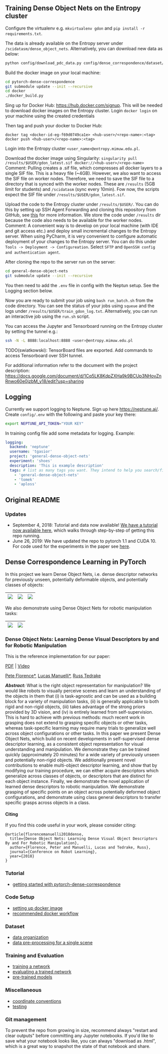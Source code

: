## Training Dense Object Nets on the Entropy cluster

Configure the virtualenv e.g. `mkvirtualenv gdon` and `pip install -r requirements.txt`.

The data is already available on the Entropy server under `/scidatasm/dense_object_nets`.
Alternatively, you can download new data as below:
```bash
python config/download_pdc_data.py config/dense_correspondence/dataset/composite/caterpillar_upright.yaml <full_path_to_data_location>
```

Build the docker image on your local machine:
```bash
cd pytorch-dense-correspondence
git submodule update --init --recursive
cd docker
./docker_build.py
```

Sing up for Docker Hub: https://hub.docker.com/signup.
This will be needed to download docker images on the Entropy cluster.
Login `docker login` on your machine using the created credentials

Then tag and push your docker to Docker Hub:
```
docker tag <docker-id-eg-f69d0749ca1e> <hub-user>/<repo-name>:<tag>
docker push <hub-user>/<repo-name>:<tag>
```

Login into the Entropy cluster `<user_name>@entropy.mimuw.edu.pl`.

Download the docker image using Singularity:
```singularity pull /results/$USER/gdon_latest.sif docker://<hub-user>/<repo-name>```
Comment: Pulling creates a .sif file, which compresses all docker layers to a single SIF file.
This is a heavy file (~4GB). However, we also want to access the SIF file on worker nodes.
Therefore, we need to save the SIF file to a directory that is synced with the worker nodes.
These are `/results` (5GB limit for students) and `/scidatasm` (sync every 10min).
Fow now, the scripts expect the SIF file under `/results/$USER/gdon_latest.sif`.

Upload the code to the Entropy cluster under `/results/$USER/`.
You can do this by setting up SSH Agent Forwarding and cloning this repository from
GitHub, see [this](https://developer.github.com/v3/guides/using-ssh-agent-forwarding/) for more information.
We store the code under `/results` dir because the code also needs to be available for the worker nodes.
Comment: A convenient way is to develop on your local machine (with IDE and git access etc.)
and deploy small incremental changes to the Entropy server.
When using PyCharm, it is very convenient to configure automatic deployment of your changes to the Entropy server.
You can do this under `Tools -> Deployment -> Configureation`.
Select `SFTP` and `OpenSSH config and authentication agent`.

After cloning the repo to the server run on the server:
```bash
cd general-dense-object-nets
git submodule update --init --recursive
```

You then need to add the `.env` file in config with the Neptun setup. See the Logging section below.

Now you are ready to submit your job using
`bash run_batch.sh` from the code directory.
You can see the status of your jobs using `squeue` and the logs under
`/results/$USER/train_gdon_log.txt`.
Alternatively, you can run an interactive job using the `run.sh` script.

You can access the Jupyter and Tensorboard running on the Entropy cluster by setting the tunnel e.g.:
```bash
ssh -N -L 8888:localhost:8888 <user>@entropy.mimuw.edu.pl
```

TODO(swiatkowski): TensorBoard files are exported. Add commands to access Tensorboard over SSH tunnel.

For additional information refer to the document with the project description:
https://docs.google.com/document/d/1Cq5LK8KdpZXHa9k9BCUp3NHovZnRnwo60e0jzbM_y18/edit?usp=sharing

## Logging
Currently we support logging to Neptune. Sign up here https://neptune.ai/.
Create `config/.env` with the following and paste your key there:
```bash
export NEPTUNE_API_TOKEN="YOUR KEY"
```

In training config file add some metadata for logging. Example:
```yaml
logging:
  backend: 'neptune'
  username: 'tgasior'
  project: 'general-dense-object-nets'
  experiment: 'shoes'
  description: 'This is example description'
  tags: # list as many tags you want. They intend to help you search/filter experiemnts
    - 'general-dense-object-nets'
    - 'tomek'
    - 'aploss'
```

## Original README
### Updates

- September 4, 2018: Tutorial and data now available!  [We have a tutorial now available here](./doc/tutorial_getting_started.md), which walks through step-by-step of getting this repo running.
- June 26, 2019: We have updated the repo to pytorch 1.1 and CUDA 10. For code used for the experiments in the paper see [here](https://github.com/RobotLocomotion/pytorch-dense-correspondence/releases/tag/pytorch-0.3).


## Dense Correspondence Learning in PyTorch

In this project we learn Dense Object Nets, i.e. dense descriptor networks for previously unseen, potentially deformable objects, and potentially classes of objects:

![](./doc/caterpillar_trim.gif)  |  ![](./doc/shoes_trim.gif) | ![](./doc/hats_trim.gif)
:-------------------------:|:-------------------------:|:-------------------------:

We also demonstrate using Dense Object Nets for robotic manipulation tasks:

![](./doc/caterpillar_grasps.gif)  |  ![](./doc/shoe_tongue_grasps.gif)
:-------------------------:|:-------------------------:

### Dense Object Nets: Learning Dense Visual Descriptors by and for Robotic Manipulation

This is the reference implementation for our paper:

[PDF](https://arxiv.org/pdf/1806.08756.pdf) | [Video](https://www.youtube.com/watch?v=L5UW1VapKNE)

[Pete Florence*](http://www.peteflorence.com/), [Lucas Manuelli*](http://lucasmanuelli.com/), [Russ Tedrake](https://groups.csail.mit.edu/locomotion/russt.html)

<em><b>Abstract:</b></em> What is the right object representation for manipulation? We would like robots to visually perceive scenes and learn an understanding of the objects in them that (i) is task-agnostic and can be used as a building block for a variety of manipulation tasks, (ii) is generally applicable to both rigid and non-rigid objects, (iii) takes advantage of the strong priors provided by 3D vision, and (iv) is entirely learned from self-supervision.  This is hard to achieve with previous methods: much recent work in grasping does not extend to grasping specific objects or other tasks, whereas task-specific learning may require many trials to generalize well across object configurations or other tasks.  In this paper we present Dense Object Nets, which build on recent developments in self-supervised dense descriptor learning, as a consistent object representation for visual understanding and manipulation. We demonstrate they can be trained quickly (approximately 20 minutes) for a wide variety of previously unseen and potentially non-rigid objects.  We additionally present novel contributions to enable multi-object descriptor learning, and show that by modifying our training procedure, we can either acquire descriptors which generalize across classes of objects, or descriptors that are distinct for each object instance. Finally, we demonstrate the novel application of learned dense descriptors to robotic manipulation. We demonstrate grasping of specific points on an object across potentially deformed object configurations, and demonstrate using class general descriptors to transfer specific grasps across objects in a class.

#### Citing

If you find this code useful in your work, please consider citing:

```
@article{florencemanuelli2018dense,
  title={Dense Object Nets: Learning Dense Visual Object Descriptors By and For Robotic Manipulation},
  author={Florence, Peter and Manuelli, Lucas and Tedrake, Russ},
  journal={Conference on Robot Learning},
  year={2018}
}
```

### Tutorial

- [getting started with pytorch-dense-correspondence](./doc/tutorial_getting_started.md)

### Code Setup

- [setting up docker image](doc/docker_build_instructions.md)
- [recommended docker workflow ](doc/recommended_workflow.md)

### Dataset

- [data organization](doc/data_organization.md)
- [data pre-processing for a single scene](doc/data_processing_single_scene.md)

### Training and Evaluation
- [training a network](doc/training.md)
- [evaluating a trained network](doc/dcn_evaluation.md)
- [pre-trained models](doc/model_zoo.md)

### Miscellaneous
- [coordinate conventions](doc/coordinate_conventions.md)
- [testing](doc/testing.md)

### Git management

To prevent the repo from growing in size, recommend always "restart and clear outputs" before committing any Jupyter notebooks.  If you'd like to save what your notebook looks like, you can always "download as .html", which is a great way to snapshot the state of that notebook and share.
